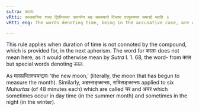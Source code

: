 ```yaml
---
sutra: कालाः
vRtti: कालवाचिनः शब्दा द्वितीयान्ताः क्तान्तेन सह समस्यन्ते विभाषा तत्पुरुषश्च समासो भवति ॥
vRtti_eng: The words denoting time, being in the accusative case, are optionally compounded with a word ending in the affix _kta_, and the resulting compound is _Tat-purusha_.

---
```

This rule applies when duration of time is not connoted by the compound, which is provided for, in the next aphorism. The word for कालाः does not mean here, as it would otherwise mean by _Sutra_ I. 1. 68, the word- from काल but special words denoting काल.

As मासप्रभितश्चचन्द्रमाः 'the new moon,' (literally, the moon that has begun to measure the month). Similarly, अहस्सङ्क्रान्ताः, रात्रिसङ्क्रान्ताः applied to six _Muhurtas_ (of 48 minutes each) which are called चर and अचर which sometimes occur in day time (in the summer month) and sometimes in the night (in the winter). 